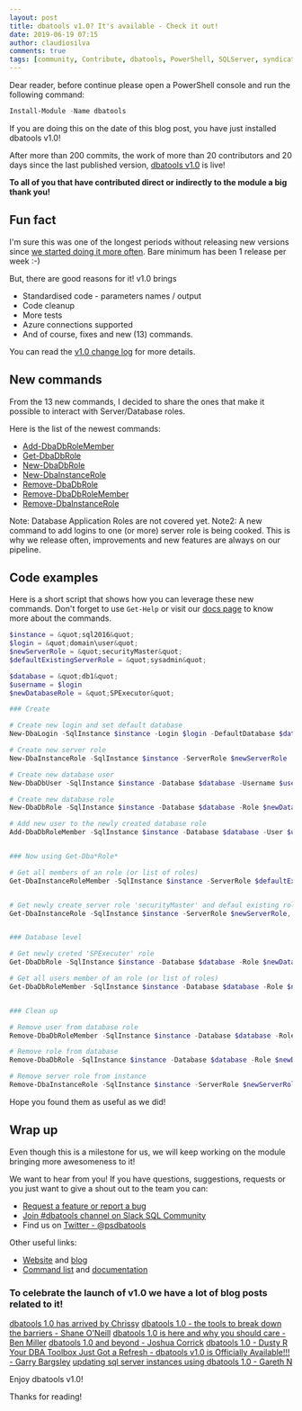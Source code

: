 ```yaml
---
layout: post
title: dbatools v1.0? It's available - Check it out!
date: 2019-06-19 07:15
author: claudiosilva
comments: true
tags: [community, Contribute, dbatools, PowerShell, SQLServer, syndicated]
---
```

Dear reader, before continue please open a PowerShell console and run the following command:
``` powershell
Install-Module -Name dbatools
```

If you are doing this on the date of this blog post, you have just installed dbatools v1.0!

After more than 200 commits, the work of more than 20 contributors and 20 days since the last published version, <a href="">dbatools v1.0</a> is live!

<strong>To all of you that have contributed direct or indirectly to the module a big thank you!</strong>

<h2>Fun fact</h2>

I'm sure this was one of the longest periods without releasing new versions since <a href="https://dbatools.io/devops/">we started doing it more often</a>.
Bare minimum has been 1 release per week :-)

But, there are good reasons for it! v1.0 brings
- Standardised code - parameters names / output
- Code cleanup
- More tests
- Azure connections supported
- And of course, fixes and new (13) commands.

You can read the <a href="https://github.com/sqlcollaborative/dbatools/blob/prerelease/changelog.md">v1.0 change log</a> for more details.

<h2>New commands</h2>

From the 13 new commands, I decided to share the ones that make it possible to interact with Server/Database roles.

Here is the list of the newest commands:
- <a href="https://dbatools.io/Add-DbaDbRoleMember">Add-DbaDbRoleMember</a>
- <a href="https://dbatools.io/Get-DbaDbRole">Get-DbaDbRole</a>
- <a href="https://dbatools.io/New-DbaDbRole">New-DbaDbRole</a>
- <a href="https://dbatools.io/New-DbaInstanceRole">New-DbaInstanceRole</a>
- <a href="https://dbatools.io/Remove-DbaDbRole">Remove-DbaDbRole</a>
- <a href="https://dbatools.io/Remove-DbaDbRoleMember">Remove-DbaDbRoleMember</a>
- <a href="https://dbatools.io/Remove-DbaInstanceRole">Remove-DbaInstanceRole</a>

Note: Database Application Roles are not covered yet.
Note2: A new command to add logins to one (or more) server role is being cooked.
This is why we release often, improvements and new features are always on our pipeline.

<h2>Code examples</h2>

Here is a short script that shows how you can leverage these new commands.
Don't forget to use `Get-Help` or visit our <a href="https://docs.dbatools.io">docs page</a> to know more about the commands.

``` powershell
$instance = &quot;sql2016&quot;
$login = &quot;domain\user&quot;
$newServerRole = &quot;securityMaster&quot;
$defaultExistingServerRole = &quot;sysadmin&quot;

$database = &quot;db1&quot;
$username = $login
$newDatabaseRole = &quot;SPExecutor&quot;

### Create

# Create new login and set default database
New-DbaLogin -SqlInstance $instance -Login $login -DefaultDatabase $database

# Create new server role
New-DbaInstanceRole -SqlInstance $instance -ServerRole $newServerRole

# Create new database user
New-DbaDbUser -SqlInstance $instance -Database $database -Username $username -Login $login

# Create new database role
New-DbaDbRole -SqlInstance $instance -Database $database -Role $newDatabaseRole

# Add new user to the newly created database role
Add-DbaDbRoleMember -SqlInstance $instance -Database $database -User $username -Role $newDatabaseRole


### Now using Get-Dba*Role*

# Get all members of an role (or list of roles)
Get-DbaInstanceRoleMember -SqlInstance $instance -ServerRole $defaultExistingServerRole | Format-Table -AutoSize


# Get newly create server role 'securityMaster' and defaul existing role 'sysadmin'
Get-DbaInstanceRole -SqlInstance $instance -ServerRole $newServerRole, $defaultExistingServerRole


### Database level

# Get newly creted 'SPExecuter' role
Get-DbaDbRole -SqlInstance $instance -Database $database -Role $newDatabaseRole

# Get all users member of an role (or list of roles)
Get-DbaDbRoleMember -SqlInstance $instance -Database $database -Role $newDatabaseRole


### Clean up

# Remove user from database role
Remove-DbaDbRoleMember -SqlInstance $instance -Database $database -Role $newDatabaseRole -User $username

# Remove role from database
Remove-DbaDbRole -SqlInstance $instance -Database $database -Role $newDatabaseRole

# Remove server role from instance
Remove-DbaInstanceRole -SqlInstance $instance -ServerRole $newServerRole
```

Hope you found them as useful as we did!

<h2>Wrap up</h2>

Even though this is a milestone for us, we will keep working on the module bringing more awesomeness to it!

We want to hear from you!
If you have questions, suggestions, requests or you just want to give a shout out to the team you can:
- <a href="http://dbatools.io/issues">Request a feature or report a bug</a>
- <a href="https://dbatools.io/slack/">Join #dbatools channel on Slack SQL Community</a>
- Find us on <a href="https://twitter.com/psdbatools">Twitter - @psdbatools</a>

Other useful links:
- <a href="https://dbatools.io">Website</a> and <a href="https://dbatools.io/blog/">blog</a>
- <a href="https://dbatools.io/commands">Command list</a> and <a href="https://docs.dbatools.io">documentation</a>

<h3>To celebrate the launch of v1.0 we have a lot of blog posts related to it!</h3>

<a href="https://dbatools.io/dbatools10">dbatools 1.0 has arrived by Chrissy</a>
<a href="https://nocolumnname.blog/?p=9452">dbatools 1.0 - the tools to break down the barriers - Shane O'Neill</a>
<a href="https://dbaduck.com/2019/06/18/dbatools-1-0-is-here-and-why-you-should-care/">dbatools 1.0 is here and why you should care - Ben Miller</a>
<a href="https://corrick.io/blog/dbatools-to-v1-0-and-beyond">dbatools 1.0 and beyond - Joshua Corrick</a>
<a href="https://nakedpowershell.blogspot.com/2019/06/dbatools-10.html">dbatools 1.0 - Dusty R</a>
<a href="https://wp.me/p8gE30-br">Your DBA Toolbox Just Got a Refresh - dbatools v1.0 is Officially Available!!! - Garry Bargsley</a>
<a href="https://ifexists.blog/updating-sql-server-instances-using-powershell/">updating sql server instances using dbatools 1.0 - Gareth N</a>

Enjoy dbatools v1.0!

Thanks for reading!
